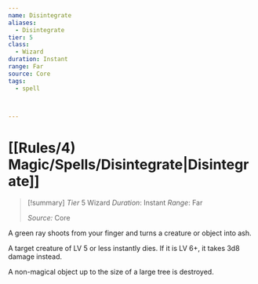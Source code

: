 ```yaml
---
name: Disintegrate
aliases:
  - Disintegrate
tier: 5
class:
  - Wizard
duration: Instant
range: Far
source: Core
tags:
  - spell



---
```

# [[Rules/4) Magic/Spells/Disintegrate|Disintegrate]]

>[!summary]
> *Tier* 5
> Wizard
> *Duration*: Instant
> *Range*: Far
> 
> *Source:* Core

A green ray shoots from your finger and turns a creature or object into ash. 

A target creature of LV 5 or less instantly dies. If it is LV 6+, it takes 3d8 damage instead. 

A non-magical object up to the size of a large tree is destroyed.


